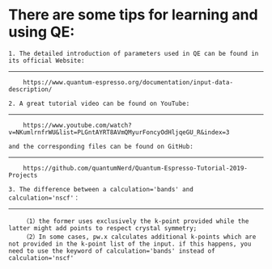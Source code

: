 There are some tips for learning and using QE:
=============================================

    1. The detailed introduction of parameters used in QE can be found in its official Website: 
------------------------------------------------------------------------------------------
        https://www.quantum-espresso.org/documentation/input-data-description/
    
    2. A great tutorial video can be found on YouTube: 
--------------------------------------------------    
        https://www.youtube.com/watch?v=NKumlrnfrWU&list=PLGntAYRT8AVmQMyurFoncyOdHljqeGU_R&index=3
    
    and the corresponding files can be found on GitHub: 
--------------------------------------------------  
        https://github.com/quantumNerd/Quantum-Espresso-Tutorial-2019-Projects
        
    3. The difference between a calculation='bands' and calculation='nscf'：
-----------------------------------------------------------------------  
        （1）the former uses exclusively the k-point provided while the latter might add points to respect crystal symmetry;
        （2）In some cases, pw.x calculates additional k-points which are not provided in the k-point list of the input. if this happens, you need to use the keyword of calculation='bands' instead of calculation='nscf'
